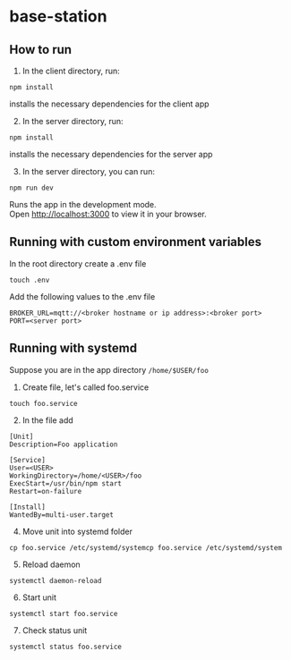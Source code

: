 # base-station

## How to run

1. In the client directory, run:

```
npm install
```

installs the necessary dependencies for the client app

2. In the server directory, run:

```
npm install
```

installs the necessary dependencies for the server app

3. In the server directory, you can run:

```
npm run dev
```

Runs the app in the development mode.\
Open [http://localhost:3000](http://localhost:3000) to view it in your browser.

## Running with custom environment variables

In the root directory create a .env file

```
touch .env
```

Add the following values to the .env file

```
BROKER_URL=mqtt://<broker hostname or ip address>:<broker port>
PORT=<server port>
```

## Running with systemd

Suppose you are in the app directory `/home/$USER/foo`

1. Create file, let's called foo.service

```
touch foo.service
```

2. In the file add

```
[Unit]
Description=Foo application

[Service]
User=<USER>
WorkingDirectory=/home/<USER>/foo
ExecStart=/usr/bin/npm start
Restart=on-failure

[Install]
WantedBy=multi-user.target
```

4. Move unit into systemd folder

```
cp foo.service /etc/systemd/systemcp foo.service /etc/systemd/system
```

5. Reload daemon

```
systemctl daemon-reload
```

6. Start unit

```
systemctl start foo.service
```

7. Check status unit

```
systemctl status foo.service
```
